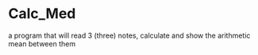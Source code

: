 # Calc_Med
a program that will read 3 (three) notes, calculate and show the arithmetic mean between them
